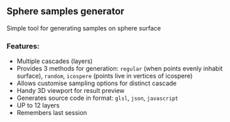 ## Sphere samples generator
Simple tool for generating samples on sphere surface

### Features:
- Multiple cascades (layers)
- Provides 3 methods for generation: ``regular`` (when points evenly inhabit surface), ``random``, ``icospere`` (points live in vertices of icospere)
- Allows customise sampling options for distinct cascade
- Handy 3D viewport for result preview 
- Generates source code in format: ``glsl``, ``json``, ``javascript``
- UP to 12 layers
- Remembers last session



